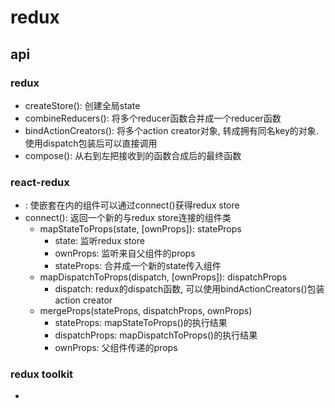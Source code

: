 # redux
## api
### redux
* createStore(): 创建全局state
* combineReducers(): 将多个reducer函数合并成一个reducer函数
* bindActionCreators(): 将多个action creator对象, 转成拥有同名key的对象. 使用dispatch包装后可以直接调用
* compose(): 从右到左把接收到的函数合成后的最终函数
### react-redux
* <Provider>: 使嵌套在内的组件可以通过connect()获得redux store
* connect(): 返回一个新的与redux store连接的组件类
  * mapStateToProps(state, [ownProps]): stateProps 
    * state: 监听redux store
    * ownProps: 监听来自父组件的props
    * stateProps: 合并成一个新的state传入组件  
  * mapDispatchToProps(dispatch, [ownProps]): dispatchProps
    * dispatch: redux的dispatch函数, 可以使用bindActionCreators()包装action creator
  * mergeProps(stateProps, dispatchProps, ownProps)
    * stateProps: mapStateToProps()的执行结果
    * dispatchProps: mapDispatchToProps()的执行结果
    * ownProps: 父组件传递的props
### redux toolkit
* 